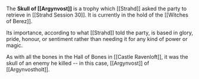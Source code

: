 The **Skull of [[Argynvost]]** is a trophy which [[Strahd]] asked the party to retrieve in [[Strahd Session 30]]. It is currently in the hold of the [[Witches of Berez]]. 

Its importance, according to what [[Strahd]] told the party, is based in glory, pride, honour, or sentiment rather than needing it for any kind of power or magic. 

As with all the bones in the Hall of Bones in [[Castle Ravenloft]], it was the skull of an enemy he killed -- in this case, [[Argynvost]] of [[Argynvostholt]].